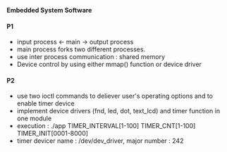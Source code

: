 **Embedded System Software**
#### P1
  - input process <- main -> output process
  - main process forks two different processes.
  - use inter process communication : shared memory
  - Device control by using either mmap() function or device driver
  
#### P2
  - use two ioctl commands to deliever user's operating options and to enable timer device
  - implement device drivers (fnd, led, dot, text_lcd) and timer function in one module
  - execution : ./app TIMER_INTERVAL[1-100] TIMER_CNT[1-100] TIMER_INIT[0001-8000]
  - timer devicer name : /dev/dev_driver, major number : 242
